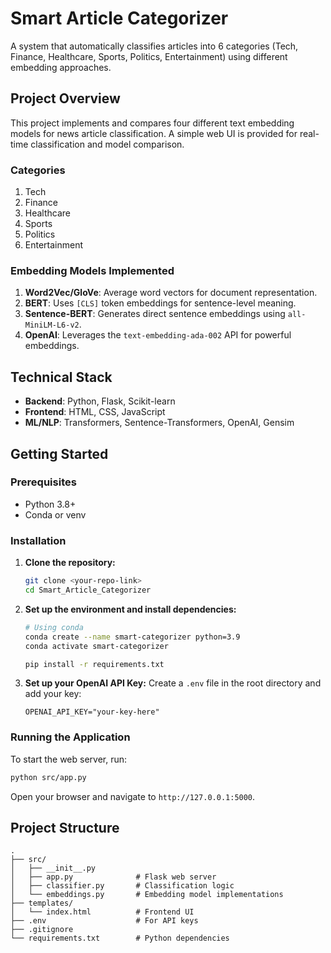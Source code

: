 # Smart Article Categorizer

A system that automatically classifies articles into 6 categories (Tech, Finance, Healthcare, Sports, Politics, Entertainment) using different embedding approaches.

## Project Overview

This project implements and compares four different text embedding models for news article classification. A simple web UI is provided for real-time classification and model comparison.

### Categories
1.  Tech
2.  Finance
3.  Healthcare
4.  Sports
5.  Politics
6.  Entertainment

### Embedding Models Implemented
1.  **Word2Vec/GloVe**: Average word vectors for document representation.
2.  **BERT**: Uses `[CLS]` token embeddings for sentence-level meaning.
3.  **Sentence-BERT**: Generates direct sentence embeddings using `all-MiniLM-L6-v2`.
4.  **OpenAI**: Leverages the `text-embedding-ada-002` API for powerful embeddings.

## Technical Stack
-   **Backend**: Python, Flask, Scikit-learn
-   **Frontend**: HTML, CSS, JavaScript
-   **ML/NLP**: Transformers, Sentence-Transformers, OpenAI, Gensim

## Getting Started

### Prerequisites
-   Python 3.8+
-   Conda or venv

### Installation

1.  **Clone the repository:**
    ```bash
    git clone <your-repo-link>
    cd Smart_Article_Categorizer
    ```

2.  **Set up the environment and install dependencies:**
    ```bash
    # Using conda
    conda create --name smart-categorizer python=3.9
    conda activate smart-categorizer

    pip install -r requirements.txt
    ```

3.  **Set up your OpenAI API Key:**
    Create a `.env` file in the root directory and add your key:
    ```
    OPENAI_API_KEY="your-key-here"
    ```

### Running the Application

To start the web server, run:
```bash
python src/app.py
```
Open your browser and navigate to `http://127.0.0.1:5000`.

## Project Structure
```
.
├── src/
│   ├── __init__.py
│   ├── app.py              # Flask web server
│   ├── classifier.py       # Classification logic
│   └── embeddings.py       # Embedding model implementations
├── templates/
│   └── index.html          # Frontend UI
├── .env                    # For API keys
├── .gitignore
└── requirements.txt        # Python dependencies
``` 